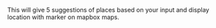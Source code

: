 This will give 5 suggestions of places based on your input and display location with marker on mapbox maps.
